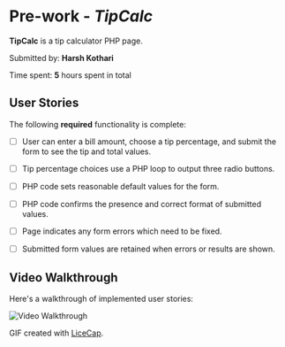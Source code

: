 # Pre-work - *TipCalc*

**TipCalc** is a tip calculator PHP page.

Submitted by: **Harsh Kothari**

Time spent: **5** hours spent in total

## User Stories

The following **required** functionality is complete:
* [ ] User can enter a bill amount, choose a tip percentage, and submit the form to see the tip and total values.
* [ ] Tip percentage choices use a PHP loop to output three radio buttons.
* [ ] PHP code sets reasonable default values for the form.
* [ ] PHP code confirms the presence and correct format of submitted values.
* [ ] Page indicates any form errors which need to be fixed.
* [ ] Submitted form values are retained when errors or results are shown.


## Video Walkthrough

Here's a walkthrough of implemented user stories:

<img src='http://i.imgur.com/pZ0QpWC.gif' title='TipCalc demo' width='' alt='Video Walkthrough' />

GIF created with [LiceCap](http://www.cockos.com/licecap/).
